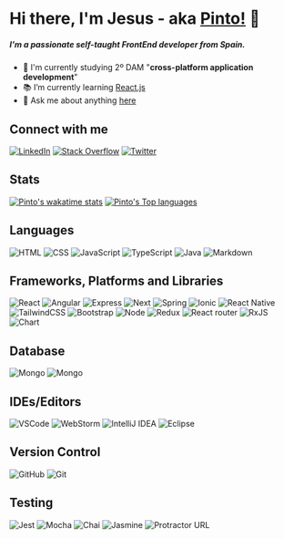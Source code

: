 # Hi there, I'm Jesus - aka [Pinto!](https://github.com/pinto-hub) 👋

##### I'm a passionate self-taught FrontEnd developer from Spain.

- 🏫 I'm currently studying 2º DAM "**cross-platform application development**"
- 📚 I’m currently learning [React.js](https://es.reactjs.org/)
- 📝 Ask me about anything [here](https://github.com/pinto-hub/pinto-hub/issues)

## Connect with me


[![LinkedIn](https://img.shields.io/badge/LinkedIn-0077B5?style=for-the-badge&logo=linkedin&logoColor=white)](https://www.linkedin.com/in/jesus-hermosell-8973aa175/)  [![Stack Overflow](https://img.shields.io/badge/Stack_Overflow-FE7A16?style=for-the-badge&logo=stack-overflow&logoColor=white)](https://stackoverflow.com/users/15969511/pinto) [![Twitter](https://img.shields.io/badge/Twitter-1DA1F2?style=for-the-badge&logo=twitter&logoColor=white)](https://twitter.com/Jepinher)

## Stats
[![Pinto's wakatime stats](https://github-readme-stats.vercel.app/api/wakatime?username=pinto&layout=compact&theme=dracula&v=2)](https://github.com/anuraghazra/github-readme-stats)
[![Pinto's Top languages](https://github-readme-stats.anuraghazra1.vercel.app/api/top-langs/?username=pinto-hub&layout=compact&theme=dracula)](https://github.com/anuraghazra/github-readme-stats)
<!-- ![Pinto GitHub stats](https://github-readme-stats.vercel.app/api/?username=pinto-hub&show_icons=true&theme=dracula) -->

## Languages

![HTML](https://img.shields.io/badge/HTML5-E34F26?style=for-the-badge&logo=html5&logoColor=white) ![CSS](https://img.shields.io/badge/CSS3-1572B6?style=for-the-badge&logo=css3&logoColor=white) ![JavaScript](https://img.shields.io/badge/JavaScript-F7DF1E?style=for-the-badge&logo=javascript&logoColor=black) ![TypeScript](https://img.shields.io/badge/TypeScript-007ACC?style=for-the-badge&logo=typescript&logoColor=white) ![Java](https://img.shields.io/badge/Java-ED8B00?style=for-the-badge&logo=java&logoColor=white) ![Markdown](https://img.shields.io/badge/Markdown-000000?style=for-the-badge&logo=markdown&logoColor=white)

## Frameworks, Platforms and Libraries

![React](https://img.shields.io/badge/React-20232A?style=for-the-badge&logo=react&logoColor=61DAFB) ![Angular](https://img.shields.io/badge/Angular-DD0031?style=for-the-badge&logo=angular&logoColor=white) ![Express](https://img.shields.io/badge/Express.js-000000?style=for-the-badge&logo=express&logoColor=white) ![Next](https://img.shields.io/badge/next.js-000000?style=for-the-badge&logo=nextdotjs&logoColor=white) ![Spring](https://img.shields.io/badge/Spring-6DB33F?style=for-the-badge&logo=spring&logoColor=white) ![Ionic](https://img.shields.io/badge/Ionic-3880FF?style=for-the-badge&logo=ionic&logoColor=white) ![React Native](https://img.shields.io/badge/React_Native-20232A?style=for-the-badge&logo=react&logoColor=61DAFB) ![TailwindCSS](https://img.shields.io/badge/tailwindcss-%2338B2AC.svg?style=for-the-badge&logo=tailwind-css&logoColor=white) ![Bootstrap](https://img.shields.io/badge/bootstrap-%23563D7C.svg?style=for-the-badge&logo=bootstrap&logoColor=white) ![Node](https://img.shields.io/badge/Node.js-339933?style=for-the-badge&logo=nodedotjs&logoColor=white) ![Redux](https://img.shields.io/badge/Redux-593D88?style=for-the-badge&logo=redux&logoColor=white) ![React router](https://img.shields.io/badge/React_Router-CA4245?style=for-the-badge&logo=react-router&logoColor=white) ![RxJS](https://img.shields.io/badge/rxjs-%23B7178C.svg?style=for-the-badge&logo=reactivex&logoColor=white) ![Chart](https://img.shields.io/badge/Chart.js-FF6384?style=for-the-badge&logo=chartdotjs&logoColor=white)

## Database

![Mongo](https://img.shields.io/badge/MongoDB-4EA94B?style=for-the-badge&logo=mongodb&logoColor=white) ![Mongo](https://img.shields.io/badge/MySQL-00000F?style=for-the-badge&logo=mysql&logoColor=white)

## IDEs/Editors

![VSCode](https://img.shields.io/badge/Visual_Studio_Code-0078D4?style=for-the-badge&logo=visual%20studio%20code&logoColor=white) ![WebStorm](https://img.shields.io/badge/webstorm-143?style=for-the-badge&logo=webstorm&logoColor=white&color=black)
![IntelliJ IDEA](https://img.shields.io/badge/IntelliJIDEA-000000.svg?style=for-the-badge&logo=intellij-idea&logoColor=white) ![Eclipse](https://img.shields.io/badge/Eclipse-FE7A16.svg?style=for-the-badge&logo=Eclipse&logoColor=white)

## Version Control

![GitHub](https://img.shields.io/badge/GitHub-100000?style=for-the-badge&logo=github&logoColor=white) ![Git](https://img.shields.io/badge/Git-F05032?style=for-the-badge&logo=git&logoColor=white)

## Testing

![Jest](https://img.shields.io/badge/-jest-%23C21325?style=for-the-badge&logo=jest&logoColor=white) ![Mocha](https://img.shields.io/badge/-mocha-%238D6748?style=for-the-badge&logo=mocha&logoColor=white) ![Chai](https://img.shields.io/twitter/url?color=gray&label=chai&logo=chai&logoColor=red&style=for-the-badge&url=https%3A%2F%2Fwww.chaijs.com%2F)	![Jasmine](https://img.shields.io/badge/-Jasmine-%238A4182?style=for-the-badge&logo=Jasmine&logoColor=white) ![Protractor URL](https://img.shields.io/twitter/url?color=gray&label=protractor&logo=protractor&logoColor=red&style=for-the-badge&url=https%3A%2F%2Fwww.chaijs.com%2F)

